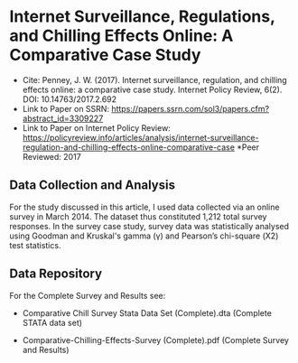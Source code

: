 # Internet Surveillance, Regulations, and Chilling Effects Online: A Comparative Case Study

* Cite: Penney, J. W. (2017). Internet surveillance, regulation, and chilling effects online: a comparative case study. Internet Policy Review, 6(2). DOI: 10.14763/2017.2.692 
* Link to Paper on SSRN: https://papers.ssrn.com/sol3/papers.cfm?abstract_id=3309227
* Link to Paper on Internet Policy Review: https://policyreview.info/articles/analysis/internet-surveillance-regulation-and-chilling-effects-online-comparative-case
*Peer Reviewed: 2017

## Data Collection and Analysis

For the study discussed in this article, I used data collected via an online survey in March 2014. The dataset thus constituted 1,212 total survey responses. In the survey case study, survey data was statistically analysed using Goodman and Kruskal's gamma (γ) and Pearson’s chi-square (Χ2) test statistics.

## Data Repository
For the Complete Survey and Results see: 

* Comparative Chill Survey Stata Data Set (Complete).dta	(Complete STATA data set)

* Comparative-Chilling-Effects-Survey (Complete).pdf (Complete Survey and Results)
